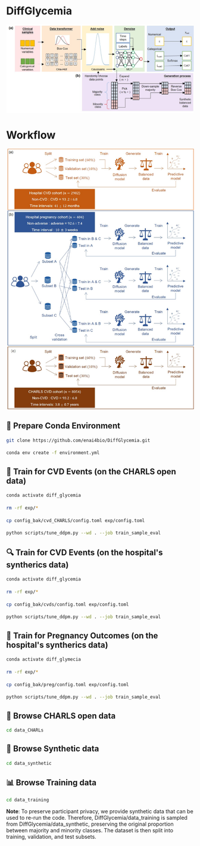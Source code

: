 # DiffGlycemia

![Diffusion Adaption](images/adaption.jpg "framework")

# Workflow

![Diffusion Adaption](images/workflow3.jpg "workflow")

## 🔧 Prepare Conda Environment

```bash
git clone https://github.com/enai4bio/DiffGlycemia.git

conda env create -f environment.yml
```

## 🧠 Train for CVD Events (on the CHARLS open data)

```bash
conda activate diff_glycemia

rm -rf exp/*

cp config_bak/cvd_CHARLS/config.toml exp/config.toml

python scripts/tune_ddpm.py --wd . --job train_sample_eval

```

## 🔍 Train for CVD Events (on the hospital's syntherics data)


```bash
conda activate diff_glycemia

rm -rf exp/*

cp config_bak/cvds/config.toml exp/config.toml

python scripts/tune_ddpm.py --wd . --job train_sample_eval
```

## 🤰 Train for Pregnancy Outcomes (on the hospital's syntherics data)

```bash
conda activate diff_glymecia

rm -rf exp/*

cp config_bak/preg/config.toml exp/config.toml

python scripts/tune_ddpm.py --wd . --job train_sample_eval
```

## 🔗 Browse CHARLS open data

```bash
cd data_CHARLs
```

## 🧪 Browse Synthetic data

```bash
cd data_synthetic
```

## 📊 Browse Training data

```bash
cd data_training
```

**Note**: To preserve participant privacy, we provide synthetic data that can be used to re-run the code. Therefore, DiffGlycemia/data_training is sampled from DiffGlycemia/data_synthetic, preserving the original proportion between majority and minority classes. The dataset is then split into training, validation, and test subsets. 


